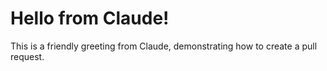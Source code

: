 # Hello from Claude!

This is a friendly greeting from Claude, demonstrating how to create a pull request.